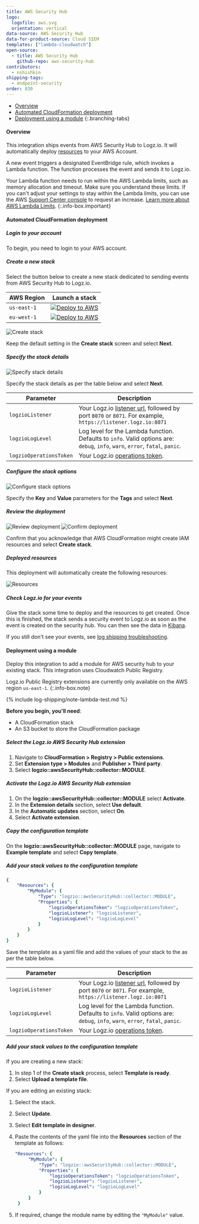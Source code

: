 ```yaml
---
title: AWS Security Hub 
logo:
  logofile: aws.svg
  orientation: vertical
data-source: AWS Security Hub
data-for-product-source: Cloud SIEM
templates: ["lambda-cloudwatch"]
open-source:
  - title: AWS Security Hub
    github-repo: aws-security-hub
contributors:
  - nshishkin
shipping-tags:
  - endpoint-security
order: 830
---
```


<!-- tabContainer:start -->
<div class="branching-container">

* [Overview](#overview)
* [Automated CloudFormation deployment](#automated-cloudformation-deployment)
* [Deployment using a module](#module-deployment)
{:.branching-tabs}

<!-- tab:start -->
<div id="overview">

#### Overview

This integration ships events from AWS Security Hub to Logz.io. It will automatically deploy [resources](#resources) to your AWS Account.

A new event triggers a designated EventBridge rule, which invokes a Lambda function. The function processes the event and sends it to Logz.io.

<!-- info-box-start:info -->
Your Lambda function needs to run within the AWS Lambda limits, such as memory allocation and timeout. Make sure you understand these limits. If you can't adjust your settings to stay within the Lambda limits, you can use the AWS [Support Center console](https://console.aws.amazon.com/support/v1#/case/create?issueType=service-limit-increase) to request an increase. [Learn more about AWS Lambda Limits](https://docs.aws.amazon.com/lambda/latest/dg/limits.html).
{:.info-box.important}
<!-- info-box-end -->

</div>

<!-- tab:end -->

<!-- tab:start -->
<div id="automated-cloudformation-deployment">

#### Automated CloudFormation deployment

<div class="tasklist">

##### Login to your account

To begin, you need to login to your AWS account.

##### Create a new stack

Select the button below to create a new stack dedicated to sending events from AWS Security Hub to Logz.io.

| AWS Region | Launch a stack |
| --- | --- |
| `us-east-1` | [![Deploy to AWS](https://dytvr9ot2sszz.cloudfront.net/logz-docs/lights/LightS-button.png)](https://console.aws.amazon.com/cloudformation/home?region=us-east-1#/stacks/new?stackName=logzio-security-hub-collector&templateURL=https://logzio-aws-integrations-us-east-1.s3.amazonaws.com/aws-security-hub-collector/0.0.1/template.yaml) |
| `eu-west-1` | [![Deploy to AWS](https://dytvr9ot2sszz.cloudfront.net/logz-docs/lights/LightS-button.png)](https://console.aws.amazon.com/cloudformation/home?region=eu-west-1#/stacks/new?stackName=logzio-security-hub-collector&templateURL=https://logzio-aws-integrations-eu-west-1.s3.amazonaws.com/aws-security-hub-collector/0.0.1/template.yaml) |

![Create stack](https://dytvr9ot2sszz.cloudfront.net/logz-docs/aws/security-hub-step1.png)

Keep the default setting in the **Create stack** screen and select **Next**.

##### Specify the stack details

![Specify stack details](https://dytvr9ot2sszz.cloudfront.net/logz-docs/aws/security-hub-step2.png)

Specify the stack details as per the table below and select **Next**.


| Parameter | Description |
| --- | --- |
| `logzioListener` | Your Logz.io [listener url](https://docs.logz.io/user-guide/accounts/account-region.html), followed by port `8070` or `8071`. For example, `https://listener.logz.io:8071` |
| `logzioLogLevel` | Log level for the Lambda function. Defaults to `info`. Valid options are: `debug`, `info`, `warn`, `error`, `fatal`, `panic`. |
| `logzioOperationsToken` | Your Logz.io [operations token](https://app.logz.io/#/dashboard/settings/general). |

##### Configure the stack options

![Configure stack options](https://dytvr9ot2sszz.cloudfront.net/logz-docs/aws/security-hub-step3.png)

Specify the **Key** and **Value** parameters for the **Tags** and select **Next**.

##### Review the deployment

![Review deployment](https://dytvr9ot2sszz.cloudfront.net/logz-docs/aws/security-hub-step4a.png)
![Confirm deployment](https://dytvr9ot2sszz.cloudfront.net/logz-docs/aws/security-hub-step4b.png)

Confirm that you acknowledge that AWS CloudFormation might create IAM resources and select **Create stack**.

<div id="resources">

##### Deployed resources

This deployment will automatically create the following resources:

![Resources](https://dytvr9ot2sszz.cloudfront.net/logz-docs/aws/resources-security-hub.png)


##### Check Logz.io for your events

Give the stack some time to deploy and the resources to get created. Once this is finished, the stack sends a security event to Logz.io as soon as the event is created on the security hub. You can then see the data in [Kibana](https://app.logz.io/#/dashboard/kibana).

If you still don't see your events, see [log shipping troubleshooting]({{site.baseurl}}/user-guide/log-shipping/log-shipping-troubleshooting.html).

</div>

</div>
</div>
  
<!-- tab:end -->

<!-- tab:start -->
<div id="module-deployment">

#### Deployment using a module
  
Deploy this integration to add a module for AWS security hub to your existing stack. This integration uses Cloudwatch Public Registry.

<!-- info-box-start:info -->
Logz.io Public Registry extensions are currently only available on the AWS region `us-east-1`.
{:.info-box.note}
<!-- info-box-end -->

{% include log-shipping/note-lambda-test.md %}

**Before you begin, you'll need**:

* A CloudFormation stack
* An S3 bucket to store the CloudFormation package

<div class="tasklist">

##### Select the Logz.io AWS Security Hub extension

1. Navigate to **CloudFormation > Registry > Public extensions**.
2. Set **Extension type > Modules** and **Publisher > Third party**.
3. Select **logzio::awsSecurityHub::collector::MODULE**.


##### Activate the Logz.io AWS Security Hub extension

1. On the **logzio::awsSecurityHub::collector::MODULE** select **Activate**.
2. In the **Extension details** section, select **Use default**.
3. In the **Automatic updates** section, select **On**.
4. Select **Activate extension**.

##### Copy the configuration template

On the **logzio::awsSecurityHub::collector::MODULE** page, navigate to **Example template** and select **Copy template**.

##### Add your stack values to the configuration template

```yaml
{
    "Resources": {
        "MyModule": {
            "Type": "logzio::awsSecurityHub::collector::MODULE",
            "Properties": {
                "logzioOperationsToken": "logzioOperationsToken",
                "logzioListener": "logzioListener",
                "logzioLogLevel": "logzioLogLevel"
            }
        }
    }
}
```

Save the template as a yaml file and add the values of your stack to the as per the table below.

| Parameter | Description |
| --- | --- |
| `logzioListener` | Your Logz.io [listener url](https://docs.logz.io/user-guide/accounts/account-region.html), followed by port `8070` or `8071`. For example, `https://listener.logz.io:8071` |
| `logzioLogLevel` | Log level for the Lambda function. Defaults to `info`. Valid options are: `debug`, `info`, `warn`, `error`, `fatal`, `panic`. |
| `logzioOperationsToken` | Your Logz.io [operations token](https://app.logz.io/#/dashboard/settings/general). |

##### Add your stack values to the configuration template

If you are creating a new stack:

1. In step 1 of the **Create stack** process, select **Template is ready**.
2. Select **Upload a template file**.

If you are editing an existing stack:

1. Select the stack.
2. Select **Update**.
3. Select **Edit template in designer**.
4. Paste the contents of the yaml file into the **Resources** section of the template as follows:

   ```yaml
   "Resources": {
        "MyModule": {
            "Type": "logzio::awsSecurityHub::collector::MODULE",
            "Properties": {
                "logzioOperationsToken": "logzioOperationsToken",
                "logzioListener": "logzioListener",
                "logzioLogLevel": "logzioLogLevel"
            }
        }
    }
   ```
5. If required, change the module name by editing the `"MyModule"` value.

</div>

</div>
<!-- tab:end -->

</div>
<!-- tabContainer:end -->
